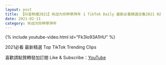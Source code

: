 ```yaml
---
layout: post
title: 【抖音熱搜2021】肖战为你种草拜年 1 TikTok Daily 最新必看精選合集2021 02 11
date: 2021-02-11
category: 肖战为你种草拜年
---
```


{% include youtube-video.html id="Fk3lo93A1HU" %}

2021必看 最新精選 Top TikTok Trending Clips

喜歡請點贊轉發加訂閱 Like & Subscribe：[YouTube](https://www.youtube.com/channel/UCAoR7VcanIPd04uEq_GIylA/videos)


